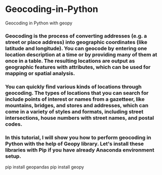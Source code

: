 # Geocoding-in-Python
Geocoding in Python with geopy
### Geocoding is the process of converting addresses (e.g. a street or place address) into geographic coordinates (like latitude and longitude). You can geocode by entering one location description at a time or by providing many of them at once in a table. The resulting locations are output as geographic features with attributes, which can be used for mapping or spatial analysis.
### You can quickly find various kinds of locations through geocoding. The types of locations that you can search for include points of interest or names from a gazetteer, like mountains, bridges, and stores and addresses, which can come in a variety of styles and formats, including street intersections, house numbers with street names, and postal codes.
### In this tutorial, I will show you how to perform geocoding in Python with the help of Geopy library. Let's install these libraries with Pip if you have already Anaconda environment setup.

pip install geopandas
pip install geopy
